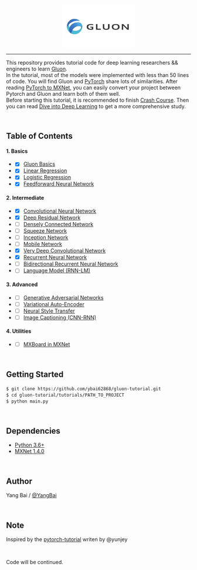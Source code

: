 <p align="center"><img width="40%" src="logo/gluon.jpg" /></p>

--------------------------------------------------------------------------------

This repository provides tutorial code for deep learning researchers && engineers to learn [Gluon](http://mxnet.incubator.apache.org/).  
In the tutorial, most of the models were implemented with less than 50 lines of code.
You will find Gluon and [PyTorch](https://pytorch.org/) share lots of similarities.
After reading [PyTorch to MXNet](https://github.com/zackchase/mxnet-the-straight-dope/blob/master/cheatsheets/pytorch_gluon.md), you can easily convert your project between Pytorch and Gluon and learn both of them well.  
Before starting this tutorial, it is recommended to finish [Crash Course](https://beta.mxnet.io/guide/crash-course/index.html). Then you can read [Dive into Deep Learning](https://d2l.ai/) to get a more comprehensive study.


<br/>

## Table of Contents

#### 1. Basics
* - [x] [Gluon Basics](https://github.com/ybai62868/gluon-tutorial/blob/master/tutorials/01-basics/gluon_basics/main.py)
* - [x] [Linear Regression](https://github.com/ybai62868/gluon-tutorial/blob/master/tutorials/01-basics/linear_regression/main.py)
* - [x] [Logistic Regression](https://github.com/ybai62868/gluon-tutorial/blob/master/tutorials/01-basics/logistic_regression/main.py)
* - [x] [Feedforward Neural Network](https://github.com/ybai62868/gluon-tutorial/blob/master/tutorials/01-basics/feedforward_neural_network/main.py)

#### 2. Intermediate
* - [x] [Convolutional Neural Network](https://github.com/ybai62868/gluon-tutorial/blob/master/tutorials/02-intermediate/convolutional_neural_network/main.py)
* - [x] [Deep Residual Network](https://github.com/ybai62868/gluon-tutorial/blob/master/tutorials/02-intermediate/deep_residual_network/main.py)
* - [ ] [Densely Connected Network]()
* - [ ] [Squeeze Network]()
* - [ ] [Inception Network]()
* - [ ] [Mobile Network]()
* - [x] [Very Deep Convolutional Network](https://github.com/ybai62868/gluon-tutorial/blob/master/tutorials/02-intermediate/vgg_network/main.py)
* - [x] [Recurrent Neural Network](https://github.com/ybai62868/gluon-tutorial/blob/master/tutorials/02-intermediate/recurrent_neural_network/main.py)
* - [ ] [Bidirectional Recurrent Neural Network]()
* - [ ] [Language Model (RNN-LM)]()

#### 3. Advanced
* - [ ] [Generative Adversarial Networks]()
* - [ ] [Variational Auto-Encoder]()
* - [ ] [Neural Style Transfer]()
* - [ ] [Image Captioning (CNN-RNN)]()

#### 4. Utilities
* - [ ] [MXBoard in MXNet]()

<!-- #### 1. Basics
* [Gluon Basics](https://github.com/yunjey/pytorch-tutorial/tree/master/tutorials/01-basics/pytorch_basics/main.py)
* [Linear Regression](https://github.com/yunjey/pytorch-tutorial/tree/master/tutorials/01-basics/linear_regression/main.py#L22-L23)
* [Logistic Regression](https://github.com/yunjey/pytorch-tutorial/tree/master/tutorials/01-basics/logistic_regression/main.py#L33-L34)
* [Feedforward Neural Network](https://github.com/yunjey/pytorch-tutorial/tree/master/tutorials/01-basics/feedforward_neural_network/main.py#L37-L49)

#### 2. Intermediate
* [Convolutional Neural Network](https://github.com/yunjey/pytorch-tutorial/tree/master/tutorials/02-intermediate/convolutional_neural_network/main.py#L35-L56)
* [Deep Residual Network](https://github.com/yunjey/pytorch-tutorial/tree/master/tutorials/02-intermediate/deep_residual_network/main.py#L76-L113)
* [Recurrent Neural Network](https://github.com/yunjey/pytorch-tutorial/tree/master/tutorials/02-intermediate/recurrent_neural_network/main.py#L39-L58)
* [Bidirectional Recurrent Neural Network](https://github.com/yunjey/pytorch-tutorial/tree/master/tutorials/02-intermediate/bidirectional_recurrent_neural_network/main.py#L39-L58)
* [Language Model (RNN-LM)](https://github.com/yunjey/pytorch-tutorial/tree/master/tutorials/02-intermediate/language_model/main.py#L30-L50)

#### 3. Advanced
* [Generative Adversarial Networks](https://github.com/yunjey/pytorch-tutorial/blob/master/tutorials/03-advanced/generative_adversarial_network/main.py#L41-L57)
* [Variational Auto-Encoder](https://github.com/yunjey/pytorch-tutorial/blob/master/tutorials/03-advanced/variational_autoencoder/main.py#L38-L65)
* [Neural Style Transfer](https://github.com/yunjey/pytorch-tutorial/tree/master/tutorials/03-advanced/neural_style_transfer)
* [Image Captioning (CNN-RNN)](https://github.com/yunjey/pytorch-tutorial/tree/master/tutorials/03-advanced/image_captioning)

#### 4. Utilities
* [TensorBoard in MXNet](https://github.com/yunjey/pytorch-tutorial/tree/master/tutorials/04-utils/tensorboard) -->



<br/>

## Getting Started
```bash
$ git clone https://github.com/ybai62868/gluon-tutorial.git
$ cd gluon-tutorial/tutorials/PATH_TO_PROJECT
$ python main.py
```

<br/>

## Dependencies
* [Python 3.6+](https://docs.conda.io/en/latest/miniconda.html)
* [MXNet 1.4.0](http://mxnet.incubator.apache.org/)


<br/>

## Author
Yang Bai / [@YangBai](https://github.com/ybai62868)


<br/>


## Note
Inspired by the [pytorch-tutorial](https://github.com/yunjey/pytorch-tutorial) writen by @yunjey


<br/>

Code will be continued.
